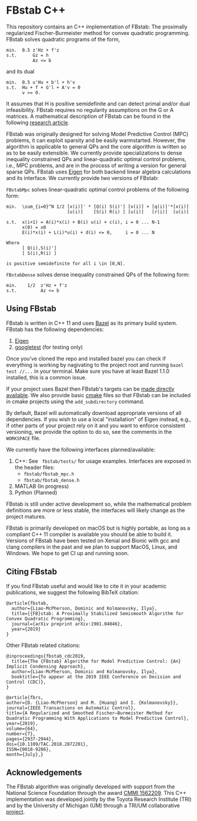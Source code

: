 # FBstab C++
This repository contains an C++ implementation of FBstab: The proximally regularized Fischer-Burmeister method for convex quadratic programming. FBstab solves quadratic programs of the form,

```
min.  0.5 z'Hz + f'z
s.t.      Gz = h
          Az <= b
```

and its dual

```
min.  0.5 u'Hu + b'l + h'v
s.t.  Hu + f + G'l + A'v = 0
      v >= 0.
```

It assumes that H is positive semidefinite and can detect primal and/or dual infeasibility. FBstab requires no regularity assumptions on the G or A matrices. A mathematical description of FBstab can be found in the following [research article](https://arxiv.org/pdf/1901.04046.pdf).

FBstab was originally designed for solving Model Predictive Control (MPC) problems, it can exploit sparsity and be easily warmstarted. However, the algorithm is applicable to general QPs and the core algorithm is written so as to be easily extensible. We currently provide specializations to dense inequality constrained QPs and linear-quadratic optimal control problems, i.e., MPC problems, and are in the process of writing a version for general sparse QPs. FBstab uses [Eigen](http://eigen.tuxfamily.org/index.php?title=Main_Page) for both backend linear algebra calculations and its interface. We currently provide two versions of FBstab:

`FBstabMpc` solves linear-quadratic optimal control problems of the following form:

```
min.  \sum_{i=0}^N 1/2 [x(i)]' * [Q(i) S(i)'] [x(i)] + [q(i)]'*[x(i)]
                       [u(i)]    [S(i) R(i) ] [u(i)]   [r(i)]  [u(i)]

s.t.  x(i+1) = A(i)*x(i) + B(i) u(i) + c(i), i = 0 ... N-1
      x(0) = x0
      E(i)*x(i) + L(i)*u(i) + d(i) <= 0,     i = 0 ... N
      
Where
      [ Q(i),S(i)']
      [ S(i),R(i) ]
 
is positive semidefinite for all i \in [0,N].
```

`FBstabDense` solves dense inequality constrained QPs of the following form:

```
min.    1/2  z'Hz + f'z
s.t.         Az <= b
```

## Using FBstab
FBstab is written in C++ 11 and uses [Bazel](https://bazel.build/) as its primary build system. FBstab has the following dependencies:

1. [Eigen](http://eigen.tuxfamily.org/index.php?title=Main_Page)
2. [googletest](https://github.com/google/googletest) (for testing only)

Once you've cloned the repo and installed bazel you can check if everything is working by nagivating to the project root and running ```bazel test //...``` in your terminal. Make sure you have at least Bazel 1.1.0 installed, this is a common issue.  
 
If your project uses Bazel then FBstab's targets can be [made directly available](https://docs.bazel.build/versions/master/external.html). We also provide basic [cmake](https://cmake.org/) files so that FBstab can be included in cmake projects using the `add_subdirectory` command. 

By default, Bazel will automatically download appropriate versions of all dependencies. If you wish to use a local "installation" of Eigen instead, e.g., if other parts of your project rely on it and you want to enforce consistent versioning, we provide the option to do so, see the comments in the `WORKSPACE` file.

We currently have the following interfaces planned/available:

1. C++: See ``` fbstab/tests/``` for usage examples. Interfaces are exposed in the header files:
	- ```fbstab/fbstab_mpc.h``` 
	- ```fbstab/fbstab_dense.h```
2. MATLAB (In progress)
3. Python (Planned)

FBstab is still under active development so, while the mathematical problem definitions are more or less stable, the interfaces will likely change as the project matures.

FBstab is primarily developed on macOS but is highly portable, as long as a compliant C++ 11 compiler is available you should be able to build it. Versions of FBstab have been tested on Xenial and Bionic with gcc and clang compilers in the past and we plan to support MacOS, Linux, and Windows. We hope to get CI up and running soon. 

## Citing FBstab
If you find FBstab useful and would like to cite it in your academic publications, we suggest the following BibTeX citation:

```
@article{fbstab,
  author={Liao-McPherson, Dominic and Kolmanovsky, Ilya},
  title={{FB}stab: A Proximally Stabilized Semismooth Algorithm for Convex Quadratic Programming},
  journal={arXiv preprint arXiv:1901.04046},
  year={2019}
}
```

Other FBstab related citations:

```
@inproceedings{fbstab_cdc2019,
  title={The {FBstab} Algorithm for Model Predictive Control: {An} Implicit Condensing Approach},
  author={Liao-McPherson, Dominic and Kolmanovsky, Ilya},
  booktitle={To appear at the 2019 IEEE Conference on Decision and Control (CDC)},
}
```

```
@article{fbrs, 
author={D. {Liao-McPherson} and M. {Huang} and I. {Kolmanovsky}}, 
journal={IEEE Transactions on Automatic Control}, 
title={A Regularized and Smoothed Fischer–Burmeister Method for Quadratic Programming With Applications to Model Predictive Control}, 
year={2019}, 
volume={64}, 
number={7}, 
pages={2937-2944}, 
doi={10.1109/TAC.2018.2872201}, 
ISSN={0018-9286}, 
month={July},}
```

## Acknowledgements
The FBstab algorithm was originally developed with support from the National Science Foundation through the award [CMMI 1562209](https://www.nsf.gov/awardsearch/showAward?AWD_ID=1562209). This C++ implementation was developed jointly by the Toyota Research Institute (TRI) and by the University of Michigan (UM) through a TRI/UM collaborative [project](https://bec.umich.edu/um-tri/semi-smooth-and-variational-methods-for-real-time-dynamic-optimization/).







